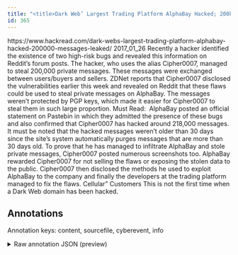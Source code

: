 ```yaml
---
title: "<title>Dark Web’ Largest Trading Platform AlphaBay Hacked; 200k Messages Leaked</title>"
id: 365
---
```


<title>Dark Web’ Largest Trading Platform AlphaBay Hacked; 200k Messages Leaked</title>
<source> https://www.hackread.com/dark-webs-largest-trading-platform-alphabay-hacked-200000-messages-leaked/ </source>
<date> 2017_01_26 </date>
<text>
Recently a hacker identified the existence of two high-risk bugs and revealed this information on Reddit’s forum posts.
The hacker, who uses the alias Cipher0007, managed to steal 200,000 private messages.
These messages were exchanged between users/buyers and sellers.
ZDNet reports that Cipher0007 disclosed the vulnerabilities earlier this week and revealed on Reddit that these flaws could be used to steal private messages on AlphaBay.
The messages weren’t protected by PGP keys, which made it easier for Cipher0007 to steal them in such large proportion.
Must Read: 
AlphaBay posted an official statement on Pastebin in which they admitted the presence of these bugs and also confirmed that Cipher0007 has hacked around 218,000 messages.
It must be noted that the hacked messages weren’t older than 30 days since the site’s system automatically purges messages that are more than 30 days old.
To prove that he has managed to infiltrate AlphaBay and stole private messages, Cipher0007 posted numerous screenshots too.
AlphaBay rewarded Cipher0007 for not selling the flaws or exposing the stolen data to the public.
Cipher0007 then disclosed the methods he used to exploit AlphaBay to the company and finally the developers at the trading platform managed to fix the flaws.
Cellular” Customers
This is not the first time when a Dark Web domain has been hacked.
</text>



## Annotations

Annotation keys: content, sourcefile, cyberevent, info

<details>
<summary>Raw annotation JSON (preview)</summary>

```json
{
  "content": "Recently a hacker identified the existence of two high-risk bugs and revealed this information on Reddit\u2019s forum posts. The hacker, who uses the alias Cipher0007, managed to steal 200,000 private messages. These messages were exchanged between users/buyers and sellers. ZDNet reports that Cipher0007 disclosed the vulnerabilities earlier this week and revealed on Reddit that these flaws could be used to steal private messages on AlphaBay. The messages weren\u2019t protected by PGP keys, which made it easier for Cipher0007 to steal them in such large proportion. Must Read:\u00a0 AlphaBay posted an official statement on Pastebin in which they admitted the presence of these bugs and also confirmed that Cipher0007 has hacked around 218,000 messages. It must be noted that the hacked messages weren\u2019t older than 30 days since the site\u2019s system automatically purges messages that are more than 30 days old. To prove that he has managed to infiltrate AlphaBay and stole private messages, Cipher0007 posted numerous screenshots too. AlphaBay rewarded Cipher0007 for not selling the flaws or exposing the stolen data to the public. Cipher0007 then disclosed the methods he used to exploit AlphaBay to the company and finally the developers at the trading platform managed to fix the flaws. Cellular\u201d Customers This is not the first time when a Dark Web domain has been hacked",
  "sourcefile": "365.txt",
  "cyberevent": {
    "hopper": [
      {
        "index": 0,
        "relation": "Same",
        "events": [
          {
            "index": "E1",
            "type": "Vulnerability-related",
            "realis": "Actual",
            "nugget": {
              "startOffset": 18,
              "index": "T2",
              "endOffset": 28,
              "text": "identified"
            },
            "argument": [
              {
                "index": "T3",
                "text": "the existence of two high-risk bugs",
                "endOffset": 64,
                "role": {
                  "type": "Vulnerability"
                },
                "startOffset": 29,
                "type": "Vulnerability"
              },
              {
                "index": "T1",
                "external_reference": {
                  "wikidataid": "Q2798820"
                },
                "endOffset": 17,
                "role": {
                  "type": "Discoverer"
                },
                "text": "a hacker",
                "startOffset": 9,
                "type": "Person"
              }
            ],
            "subtype": "DiscoverVulnerability"
          },
          {
            "index": "E3",
            "type": "Vulnerability-related",
            "realis": "Actual",
            "nugget": {
              "startOffset": 300,
              "index": "T10",
              "endOffset": 309,
              "text": "disclosed"
            },
            "argument": [
              {
                "index": "T11",
                "text": "the vulnerabilities",
                "endOffset": 329,
                "role": {
                  "type": "Vulnerability"
                },
                "startOffset": 310,
                "type": "Vulnerability"
              },
              {
                "index": "T12",
                "text": "earlier this week",
                "endOffset": 347,
                "role": {
                  "type": "Time"
                },
                "startOffset": 330,
                "type": "Time"
              },
              {
                "index": "T13",
                "text": "these flaws",
                "endOffset": 387,
                "role": {
                  "type": "Vulnerability"
                },
                "startOffset": 376,
                "type": "Vulnerability"
              },
              {
                "index": "T14",
                "text": "be used to steal private messages",
                "endOffset": 427,
      
```
</details>
